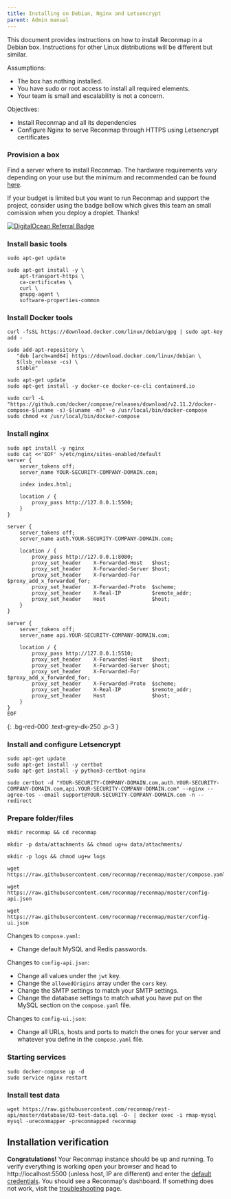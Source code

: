 ```yaml
---
title: Installing on Debian, Nginx and Letsencrypt
parent: Admin manual
---
```


This document provides instructions on how to install Reconmap in a Debian box. Instructions for other Linux distributions will be different but similar.

Assumptions:

- The box has nothing installed.
- You have sudo or root access to install all required elements.
- Your team is small and escalability is not a concern.

Objectives:

- Install Reconmap and all its dependencies
- Configure Nginx to serve Reconmap through HTTPS using Letsencrypt certificates

### Provision a box

Find a server where to install Reconmap. The hardware requirements vary depending on your use but the minimum and recommended can be found [here](hardware-requirements).

If your budget is limited but you want to run Reconmap and support the project, consider using the badge bellow which gives this team an small comission when you deploy a droplet. Thanks!

[![DigitalOcean Referral Badge](https://web-platforms.sfo2.cdn.digitaloceanspaces.com/WWW/Badge%201.svg)](https://www.digitalocean.com/?refcode=44bd6d34b6ac&utm_campaign=Referral_Invite&utm_medium=Referral_Program&utm_source=badge)

### Install basic tools

```shell
sudo apt-get update

sudo apt-get install -y \
    apt-transport-https \
    ca-certificates \
    curl \
    gnupg-agent \
    software-properties-common
```

### Install Docker tools

```shell
curl -fsSL https://download.docker.com/linux/debian/gpg | sudo apt-key add -

sudo add-apt-repository \
   "deb [arch=amd64] https://download.docker.com/linux/debian \
   $(lsb_release -cs) \
   stable"

sudo apt-get update
sudo apt-get install -y docker-ce docker-ce-cli containerd.io

sudo curl -L "https://github.com/docker/compose/releases/download/v2.11.2/docker-compose-$(uname -s)-$(uname -m)" -o /usr/local/bin/docker-compose
sudo chmod +x /usr/local/bin/docker-compose
```

### Install nginx

```shell
sudo apt install -y nginx
sudo cat <<'EOF' >/etc/nginx/sites-enabled/default
server {
    server_tokens off;
    server_name YOUR-SECURITY-COMPANY-DOMAIN.com;

    index index.html;

    location / {
        proxy_pass http://127.0.0.1:5500;
    }
}

server {
    server_tokens off;
    server_name auth.YOUR-SECURITY-COMPANY-DOMAIN.com;

    location / {
        proxy_pass http://127.0.0.1:8080;
        proxy_set_header    X-Forwarded-Host   $host;
        proxy_set_header    X-Forwarded-Server $host;
        proxy_set_header    X-Forwarded-For    $proxy_add_x_forwarded_for;
        proxy_set_header    X-Forwarded-Proto  $scheme;
        proxy_set_header    X-Real-IP          $remote_addr;
        proxy_set_header    Host               $host;
    }
}

server {
    server_tokens off;
    server_name api.YOUR-SECURITY-COMPANY-DOMAIN.com;

    location / {
        proxy_pass http://127.0.0.1:5510;
        proxy_set_header    X-Forwarded-Host   $host;
        proxy_set_header    X-Forwarded-Server $host;
        proxy_set_header    X-Forwarded-For    $proxy_add_x_forwarded_for;
        proxy_set_header    X-Forwarded-Proto  $scheme;
        proxy_set_header    X-Real-IP          $remote_addr;
        proxy_set_header    Host               $host;
    }
}
EOF
```

{: .bg-red-000 .text-grey-dk-250 .p-3 }

### Install and configure Letsencrypt

```shell
sudo apt-get update
sudo apt-get install -y certbot
sudo apt-get install -y python3-certbot-nginx

sudo certbot -d "YOUR-SECURITY-COMPANY-DOMAIN.com,auth.YOUR-SECURITY-COMPANY-DOMAIN.com,api.YOUR-SECURITY-COMPANY-DOMAIN.com" --nginx --agree-tos --email support@YOUR-SECURITY-COMPANY-DOMAIN.com -n --redirect
```

### Prepare folder/files

```shell
mkdir reconmap && cd reconmap

mkdir -p data/attachments && chmod ug+w data/attachments/

mkdir -p logs && chmod ug+w logs

wget https://raw.githubusercontent.com/reconmap/reconmap/master/compose.yaml

wget https://raw.githubusercontent.com/reconmap/reconmap/master/config-api.json

wget https://raw.githubusercontent.com/reconmap/reconmap/master/config-ui.json

```

Changes to `compose.yaml`:

- Change default MySQL and Redis passwords.

Changes to `config-api.json`:

- Change all values under the `jwt` key.
- Change the `allowedOrigins` array under the `cors` key.
- Change the SMTP settings to match your SMTP settings.
- Change the database settings to match what you have put on the MySQL section on the `compose.yaml` file.

Changes to `config-ui.json`:

- Change all URLs, hosts and ports to match the ones for your server and whatever you define in the `compose.yaml` file.

### Starting services

```shell
sudo docker-compose up -d
sudo service nginx restart
```

### Install test data

```shell
wget https://raw.githubusercontent.com/reconmap/rest-api/master/database/03-test-data.sql -O- | docker exec -i rmap-mysql mysql -ureconmapper -preconmapped reconmap
```

## Installation verification

**Congratulations!** Your Reconmap instance should be up and running. To verify everything is working open your browser and head to http://localhost:5500 (unless host, IP are different) and enter the [default credentials](/admin-manual/default-credentials.html). You should see a Reconmap's dashboard. If something does not work, visit the [troubleshooting](/development/troubleshooting) page.
